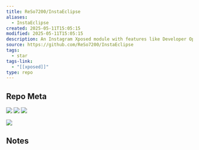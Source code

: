 ```yaml
---
title: ReSo7200/InstaEclipse
aliases:
  - InstaEclipse
created: 2025-05-11T15:05:15
modified: 2025-05-11T15:05:15
description: An Instagram Xposed module with features like Developer Options, Ghost Mode, Ad-Free browsing, and Distraction-Free Mode.
source: https://github.com/ReSo7200/InstaEclipse
tags:
  - star
tags-link:
  - "[[xposed]]"
type: repo
---
```

## Repo Meta

![](https://img.shields.io/github/stars/ReSo7200/InstaEclipse?style=for-the-badge&label=stars) ![](https://img.shields.io/github/repo-size/ReSo7200/InstaEclipse?style=for-the-badge&label=size) ![](https://img.shields.io/github/created-at/ReSo7200/InstaEclipse?style=for-the-badge&label=since)

[![](https://github-readme-stats.vercel.app/api/pin/?username=ReSo7200&repo=InstaEclipse&bg_color=00000000)](https://github.com/ReSo7200/InstaEclipse)

## Notes

